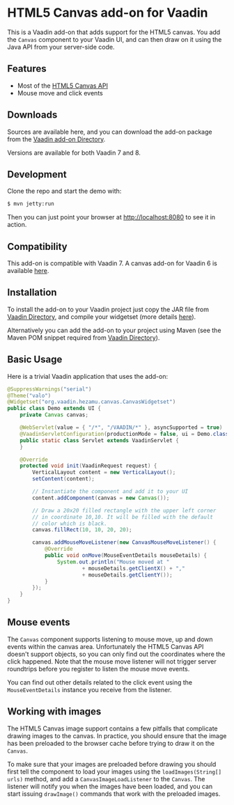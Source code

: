 # HTML5 Canvas add-on for Vaadin
This is a Vaadin add-on that adds support for the HTML5 canvas. You add the `Canvas` component to your Vaadin UI, and can then draw on it using the Java API from your server-side code.

## Features

* Most of the [HTML5 Canvas API](https://developer.mozilla.org/en-US/docs/Web/API/Canvas_API)
* Mouse move and click events

## Downloads
Sources are available here, and you can download the add-on package from the [Vaadin add-on Directory](https://vaadin.com/addon/canvas).

Versions are available for both Vaadin 7 and 8.

## Development
Clone the repo and start the demo with:
```bash
$ mvn jetty:run
```

Then you can just point your browser at [http://localhost:8080](http::localhos:8080) to see it in action.

## Compatibility
This add-on is compatible with Vaadin 7. A canvas add-on for Vaadin 6 is available [here](https://vaadin.com/addon/canvaswidget).

## Installation
To install the add-on to your Vaadin project just copy the JAR file from [Vaadin Directory](https://vaadin.com/addon/canvas), and compile your widgetset (more details [here](https://vaadin.com/directory/help/using-vaadin-add-ons)).

Alternatively you can add the add-on to your project using Maven (see the Maven POM snippet required from [Vaadin Directory](https://vaadin.com/addon/canvas)).

## Basic Usage
Here is a trivial Vaadin application that uses the add-on:
```java
@SuppressWarnings("serial")
@Theme("valo")
@Widgetset("org.vaadin.hezamu.canvas.CanvasWidgetset")
public class Demo extends UI {
	private Canvas canvas;

	@WebServlet(value = { "/*", "/VAADIN/*" }, asyncSupported = true)
	@VaadinServletConfiguration(productionMode = false, ui = Demo.class)
	public static class Servlet extends VaadinServlet {
	}

	@Override
	protected void init(VaadinRequest request) {
		VerticalLayout content = new VerticalLayout();
		setContent(content);

		// Instantiate the component and add it to your UI
		content.addComponent(canvas = new Canvas());

		// Draw a 20x20 filled rectangle with the upper left corner
		// in coordinate 10,10. It will be filled with the default
		// color which is black.
		canvas.fillRect(10, 10, 20, 20);

		canvas.addMouseMoveListener(new CanvasMouseMoveListener() {
			@Override
			public void onMove(MouseEventDetails mouseDetails) {
				System.out.println("Mouse moved at "
						+ mouseDetails.getClientX() + ","
						+ mouseDetails.getClientY());
			}
		});
	}
}
```

## Mouse events
The `Canvas` component supports listening to mouse move, up and down events within the canvas area. Unfortunately the HTML5 Canvas API doesn't support objects, so you can only find out the coordinates where the click happened. Note that the mouse move listener will not trigger server roundtrips before you register to listen the mouse move events.

You can find out other details related to the click event using the `MouseEventDetails` instance you receive from the listener.

## Working with images
The HTML5 Canvas image support contains a few pitfalls that complicate drawing images to the canvas. In practice, you should ensure that the image has been preloaded to the browser cache before trying to draw it on the `Canvas`.

To make sure that your images are preloaded before drawing you should first tell the component to load your images using the `loadImages(String[] urls)` method, and add a `CanvasImageLoadListener` to the `Canvas`. The listener will notify you when the images have been loaded, and you can start issuing `drawImage()` commands that work with the preloaded images.
